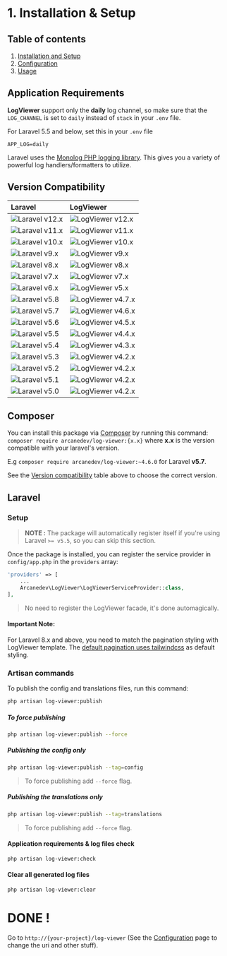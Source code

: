 # 1. Installation & Setup

## Table of contents

  1. [Installation and Setup](1.Installation-and-Setup.md)
  2. [Configuration](2.Configuration.md)
  3. [Usage](3.Usage.md)

## Application Requirements

**LogViewer** support only the **daily** log channel, so make sure that the `LOG_CHANNEL` is set to `daily` instead of `stack` in your `.env` file.

For Laravel 5.5 and below, set this in your `.env` file

`
APP_LOG=daily
`

Laravel uses the [Monolog PHP logging library](https://github.com/Seldaek/monolog). This gives you a variety of powerful log handlers/formatters to utilize.
 
## Version Compatibility

| Laravel                        | LogViewer                             |
|:-------------------------------|:--------------------------------------|
| ![Laravel v12.x][laravel_12_x]   | ![LogViewer v12.x][log_viewer_12_x]     |
| ![Laravel v11.x][laravel_11_x]   | ![LogViewer v11.x][log_viewer_11_x]     |
| ![Laravel v10.x][laravel_10_x]   | ![LogViewer v10.x][log_viewer_10_x]     |
| ![Laravel v9.x][laravel_9_x]   | ![LogViewer v9.x][log_viewer_9_x]     |
| ![Laravel v8.x][laravel_8_x]   | ![LogViewer v8.x][log_viewer_8_x]     |
| ![Laravel v7.x][laravel_7_x]   | ![LogViewer v7.x][log_viewer_7_x]     |
| ![Laravel v6.x][laravel_6_x]   | ![LogViewer v5.x][log_viewer_5_x]     |
| ![Laravel v5.8][laravel_5_8]   | ![LogViewer v4.7.x][log_viewer_4_7_x] |
| ![Laravel v5.7][laravel_5_7]   | ![LogViewer v4.6.x][log_viewer_4_6_x] |
| ![Laravel v5.6][laravel_5_6]   | ![LogViewer v4.5.x][log_viewer_4_5_x] |
| ![Laravel v5.5][laravel_5_5]   | ![LogViewer v4.4.x][log_viewer_4_4_x] |
| ![Laravel v5.4][laravel_5_4]   | ![LogViewer v4.3.x][log_viewer_4_3_x] |
| ![Laravel v5.3][laravel_5_3]   | ![LogViewer v4.2.x][log_viewer_4_2_x] |
| ![Laravel v5.2][laravel_5_2]   | ![LogViewer v4.2.x][log_viewer_4_2_x] |
| ![Laravel v5.1][laravel_5_1]   | ![LogViewer v4.2.x][log_viewer_4_2_x] |
| ![Laravel v5.0][laravel_5_0]   | ![LogViewer v4.2.x][log_viewer_4_2_x] |

[laravel_12_x]:  https://img.shields.io/badge/version-12.x-blue.svg?style=flat-square "Laravel v12.x"
[laravel_11_x]:  https://img.shields.io/badge/version-11.x-blue.svg?style=flat-square "Laravel v11.x"
[laravel_10_x]:  https://img.shields.io/badge/version-10.x-blue.svg?style=flat-square "Laravel v10.x"
[laravel_9_x]:  https://img.shields.io/badge/version-9.x-blue.svg?style=flat-square "Laravel v9.x"
[laravel_8_x]:  https://img.shields.io/badge/version-8.x-blue.svg?style=flat-square "Laravel v8.x"
[laravel_7_x]:  https://img.shields.io/badge/version-7.x-blue.svg?style=flat-square "Laravel v7.x"
[laravel_6_x]:  https://img.shields.io/badge/version-6.x-blue.svg?style=flat-square "Laravel v6.x"
[laravel_5_8]:  https://img.shields.io/badge/version-5.8-blue.svg?style=flat-square "Laravel v5.8"
[laravel_5_7]:  https://img.shields.io/badge/version-5.7-blue.svg?style=flat-square "Laravel v5.7"
[laravel_5_6]:  https://img.shields.io/badge/version-5.6-blue.svg?style=flat-square "Laravel v5.6"
[laravel_5_5]:  https://img.shields.io/badge/version-5.5-blue.svg?style=flat-square "Laravel v5.5"
[laravel_5_4]:  https://img.shields.io/badge/version-5.4-blue.svg?style=flat-square "Laravel v5.4"
[laravel_5_3]:  https://img.shields.io/badge/version-5.3-blue.svg?style=flat-square "Laravel v5.3"
[laravel_5_2]:  https://img.shields.io/badge/version-5.2-blue.svg?style=flat-square "Laravel v5.2"
[laravel_5_1]:  https://img.shields.io/badge/version-5.1-blue.svg?style=flat-square "Laravel v5.1"
[laravel_5_0]:  https://img.shields.io/badge/version-5.0-blue.svg?style=flat-square "Laravel v5.0"

[log_viewer_12_x]:   https://img.shields.io/badge/version-12.x-blue.svg?style=flat-square "LogViewer v12.x"
[log_viewer_11_x]:   https://img.shields.io/badge/version-11.x-blue.svg?style=flat-square "LogViewer v11.x"
[log_viewer_10_x]:   https://img.shields.io/badge/version-10.x-blue.svg?style=flat-square "LogViewer v10.x"
[log_viewer_9_x]:   https://img.shields.io/badge/version-9.x-blue.svg?style=flat-square "LogViewer v9.x"
[log_viewer_8_x]:   https://img.shields.io/badge/version-8.x-blue.svg?style=flat-square "LogViewer v8.x"
[log_viewer_7_x]:   https://img.shields.io/badge/version-7.x-blue.svg?style=flat-square "LogViewer v7.x"
[log_viewer_5_x]:   https://img.shields.io/badge/version-5.x-blue.svg?style=flat-square "LogViewer v5.x"
[log_viewer_4_7_x]: https://img.shields.io/badge/version-4.7.x-blue.svg?style=flat-square "LogViewer v4.7.x"
[log_viewer_4_6_x]: https://img.shields.io/badge/version-4.6.x-blue.svg?style=flat-square "LogViewer v4.6.x"
[log_viewer_4_5_x]: https://img.shields.io/badge/version-4.5.x-blue.svg?style=flat-square "LogViewer v4.5.x"
[log_viewer_4_4_x]: https://img.shields.io/badge/version-4.4.x-blue.svg?style=flat-square "LogViewer v4.4.x"
[log_viewer_4_3_x]: https://img.shields.io/badge/version-4.3.x-blue.svg?style=flat-square "LogViewer v4.3.x"
[log_viewer_4_2_x]: https://img.shields.io/badge/version-4.2.x-blue.svg?style=flat-square "LogViewer v4.2.x"

## Composer

You can install this package via [Composer](http://getcomposer.org/) by running this command: `composer require arcanedev/log-viewer:{x.x}` where **x.x** is the version compatible with your laravel's version. 

E.g `composer require arcanedev/log-viewer:~4.6.0` for Laravel **v5.7**.

See the [Version compatibility](#version-compatibility) table above to choose the correct version.

## Laravel

### Setup

> **NOTE :** The package will automatically register itself if you're using Laravel `>= v5.5`, so you can skip this section.

Once the package is installed, you can register the service provider in `config/app.php` in the `providers` array:

```php
'providers' => [
    ...
    Arcanedev\LogViewer\LogViewerServiceProvider::class,
],
```

> No need to register the LogViewer facade, it's done automagically.

#### Important Note:

For Laravel 8.x and above, you need to match the pagination styling with LogViewer template. The [default pagination uses tailwindcss](https://laravel.com/docs/8.x/upgrade#pagination) as default styling.

### Artisan commands

To publish the config and translations files, run this command:

```bash
php artisan log-viewer:publish
```

##### To force publishing

```bash
php artisan log-viewer:publish --force
```

##### Publishing the config only

```bash
php artisan log-viewer:publish --tag=config
```

> To force publishing add `--force` flag.

##### Publishing the translations only

```bash
php artisan log-viewer:publish --tag=translations
```

> To force publishing add `--force` flag.

#### Application requirements & log files check

```bash
php artisan log-viewer:check
```
#### Clear all generated log files

```bash
php artisan log-viewer:clear
```

# DONE !

Go to `http://{your-project}/log-viewer` (See the [Configuration](https://github.com/ARCANEDEV/LogViewer/wiki/3.-Configuration) page to change the uri and other stuff).
